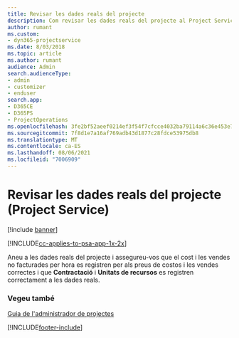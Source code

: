 ```yaml
---
title: Revisar les dades reals del projecte
description: Com revisar les dades reals del projecte al Project Service
author: rumant
ms.custom:
- dyn365-projectservice
ms.date: 8/03/2018
ms.topic: article
ms.author: rumant
audience: Admin
search.audienceType:
- admin
- customizer
- enduser
search.app:
- D365CE
- D365PS
- ProjectOperations
ms.openlocfilehash: 3fe2bf52aeef0214ef3f54f7cfcce4032ba79114a6c36e453e7412a85af52a49
ms.sourcegitcommit: 7f8d1e7a16af769adb43d1877c28fdce53975db8
ms.translationtype: MT
ms.contentlocale: ca-ES
ms.lasthandoff: 08/06/2021
ms.locfileid: "7006909"
---
```

# <a name="review-project-actuals-project-service"></a>Revisar les dades reals del projecte (Project Service)

[!include [banner](../includes/psa-now-project-operations.md)]

[!INCLUDE[cc-applies-to-psa-app-1x-2x](../includes/cc-applies-to-psa-app-1x-2x.md)]

Aneu a les dades reals del projecte i assegureu-vos que el cost i les vendes no facturades per hora es registren per als preus de costos i les vendes correctes i que **Contractació** i **Unitats de recursos** es registren correctament a les dades reals.  
  
### <a name="see-also"></a>Vegeu també  
 [Guia de l'administrador de projectes](../psa/project-manager-guide.md)


[!INCLUDE[footer-include](../includes/footer-banner.md)]